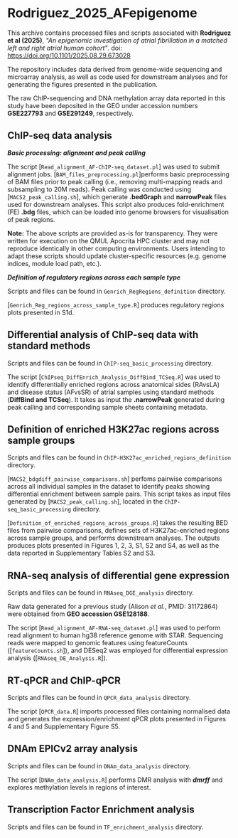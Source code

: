 # Rodriguez_2025_AFepigenome

This archive contains processed files and scripts associated with **Rodriguez et al (2025)**, *"An epigenomic investigation of atrial fibrillation in a matched left and right atrial human cohort"*. doi: https://doi.org/10.1101/2025.08.29.673028

The repository includes data derived from genome-wide sequencing and microarray analysis, as well as code used for downstream analyses and for generating the figures presented in the publication.

The raw ChIP-sequencing and DNA methylation array data reported in this study have been deposited in the GEO under accession numbers **GSE227793** and **GSE291249**, respectively.

## ChIP-seq data analysis

***Basic processing: alignment and peak calling***

The script [`Read_alignment_AF-ChIP-seq_dataset.pl`] was used to submit alignment jobs. [`BAM_files_preprocessing.pl`]performs basic preprocessing of BAM files prior to peak calling (i.e., removing multi-mapping reads and subsampling to 20M reads). Peak calling was conducted using [`MACS2_peak_calling.sh`], which generate **.bedGraph** and **narrowPeak** files used for downstream analyses. This script also produces fold-enrichment (FE) **.bdg** files, which can be loaded into genome browsers for visualisation of peak regions.

**Note:**
The above scripts are provided as-is for transparency. They were written for execution on the QMUL Apocrita HPC cluster and may not reproduce identically in other computing environments. Users intending to adapt these scripts should update cluster-specific resources (e.g. genome indices, module load path, etc.). 

***Definition of regulatory regions across each sample type***

Scripts and files can be found in `Genrich_RegRegions_definition` directory.

[`Genrich_Reg_regions_across_sample_type.R`] produces regulatory regions plots presented in S1d. 

## Differential analysis of ChIP-seq data with standard methods

Scripts and files can be found in `ChIP-seq_basic_processing` directory.

The script [`ChIPseq_DiffEnrich_Analysis_DiffBind_TCSeq.R`] was used to identify differentially enriched regions across anatomical sides (RAvsLA) and disease status (AFvsSR) of atrial samples using standard methods (**DiffBind and TCSeq**). It takes as input the **.narrowPeak** generated during peak calling and corresponding sample sheets containing metadata. 

## Definition of enriched H3K27ac regions across sample groups

Scripts and files can be found in `ChIP-H3K27ac_enriched_regions_definition` directory.

[`MACS2_bdgdiff_pairwise_comparisons.sh`] perfoms pairwise comparisons across all individual samples in the dataset to identify peaks showing differential enrichment between sample pairs. This script takes as input files generated by [`MACS2_peak_calling.sh`], located in the `ChIP-seq_basic_processing` directory.

[`Definition_of_enriched_regions_across_groups.R`] takes the resulting BED files from pairwise comparisons, defines sets of H3K27ac-enriched regions across sample groups, and performs downstream analyses. The outputs produces plots presented in Figures 1, 2, 3, S1, S2 and S4, as well as the data reported in Supplementary Tables S2 and S3. 


## RNA-seq analysis of differential gene expression

Scripts and files can be found in `RNAseq_DGE_analysis` directory.

Raw data generated for a previous study (Alison *et al.*, PMID: 31172864) were obtained from **GEO accession GSE128188**.

The script [`Read_alignment_AF-RNA-seq_dataset.pl`] was used to perform read alignment to human hg38 reference genome with STAR. Sequencing reads were mapped to genomic features using featureCounts ([`featureCounts.sh`]), and DESeq2 was employed for differential expression analysis ([`RNAseq_DE_Analysis.R`]). 

## RT-qPCR and ChIP-qPCR

Scripts and files can be found in `QPCR_data_analysis` directory.

The script [`QPCR_data.R`] imports processed files containing normalised data and generates the expression/enrichment qPCR plots presented in Figures 4 and 5 and Supplementary Figure S5.

## DNAm EPICv2 array analysis

Scripts and files can be found in `DNAm_data_analysis` directory.

The script [`DNAm_data_analysis.R`] performs DMR analysis with ***dmrff*** and explores methylation levels in regions of interest. 


## Transcription Factor Enrichment analysis

Scripts and files can be found in `TF_enrichment_analysis` directory.

